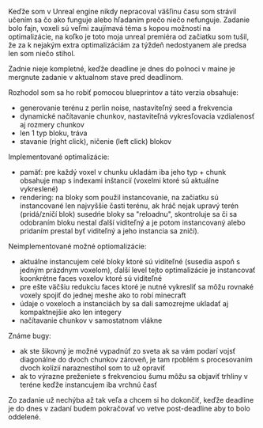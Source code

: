 Keďže som v Unreal engine nikdy nepracoval väšľinu času som strávil učením sa čo ako funguje alebo hľadaním prečo niečo nefunguje. 
Zadanie bolo fajn, voxeli sú veľmi zaujímavá téma s kopou možností na optimalizácie, na koľko je toto moja unreal premiéra od začiatku
som tušil, že za k nejakým extra optimalizáciám za týždeň nedostyanem ale predsa len som niečo stihol.

Zadnie nieje kompletné, keďže deadline je dnes do polnoci v maine je mergnute zadanie v aktualnom stave pred deadlinom.

Rozhodol som sa ho robiť pomocou blueprintov a táto verzia obsahuje:
- generovanie terénu z perlin noise, nastaviteľný seed a frekvencia
- dynamické načítavanie chunkov, nastaviteľná vykresľovacia vzdialenosť aj rozmery chunkov
- len 1 typ bloku, tráva
- stavanie (right click), ničenie (left click) blokov

Implementované optimalizácie:
- pamäť: pre každý voxel v chunku ukladám iba jeho typ + chunk obsahuje map s indexami inštancií (voxelmi ktoré sú aktuálne vykreslené)
- rendering: na bloky som použil instancovanie, na začiatku sú instancované len najvyššie časti terénu, ak hráč nejak upravý terén
  (pridá/zničí blok) susedńe bloky sa "reloadnu", skontroluje sa či sa odobraním bloku nestal ďalší viditeľný a je potom instancovaný alebo
  pridaním prestal byť viditeľný a jeho instancia sa zničí).

Neimplementované možné optiomalizácie:
- aktuálne instancujem celé bloky ktoré sú viditeľné (susedia aspoň s jedným prázdnym voxelom), ďalší level tejto optimalizácie je instancovať
  koonkrétne faces voxelov ktoré sú viditeľné
- pre ešte väčšiu redukciu faces ktoré je nutné vykresliť sa môžu rovnaké voxely spojiť do jednej meshe ako to robí minecraft
- údaje o voxeloch a instanciách by sa dali samozrejme ukladať aj kompaktnejšie ako len integery
- načítavanie chunkov v samostatnom vlákne

Známe bugy: 
- ak ste šikovný je možné vypadnúť zo sveta ak sa vám podarí vojsť diagonálne do dvoch chunkov zároveň, je tam rpoblém s procesovaním dvoch
  kolízií naraznestihol som to už opraviť
- ak to výrazne preženiete s frekvenciou šumu môžu sa objaviť trhliny v teréne keďže instancujem iba vrchnú časť

Zo zadanie už nechýba až tak veľa a chcem si ho dokončiť, keďže deadline je do dnes v zadaní budem pokračovať vo vetve post-deadline aby to 
bolo oddelené.
    
